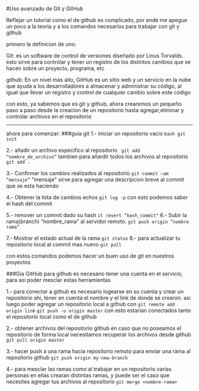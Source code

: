 #Uso avanzado de Git y GitHub

Reflejar un tutorial como el de github es complicado, por ende me apegue un poco a la teoria y a los comandos necesarios para trabajar con git y github

primero la definicion de uno:

Git: es un software de control de versiones diseñado por Linus Torvalds.
esto sirve para controlar y tener un registro de los distintos cambios que se hacen sobre un proyecto, programa, etc

github: En un nivel más alto, GitHub es un sitio web y un servicio en la nube que ayuda a los desarrolladores a almacenar y administrar su código, al igual que llevar un registro y control de cualquier cambio sobre este código

con esto, ya sabemos que es git y github, ahora crearemos un pequeño paso a paso desde la creacion de un repositorio hasta agregar,eliminar y controlar archivos en el repositorio

---

ahora para comenzar:
###guia git
1.- iniciar un repositorio vacio
    ```bash
    git init
    ```

2.- añadir un archivo especifico al repositorio
    ``` 
    git add “nombre_de_archivo”
    ```
    tambien para añardir todos los archivos al repositorio
    ``` 
    git add .
    ```

3.- Confirmar los cambios realizados al repositorio
    ```
    git commit –am “mensaje”
    ```
    "mensaje" sirve para agregar una descripcion breve al commit que se esta haciendo

4.- Obtener la lista de cambios echos
    ```
    git log -p
    ```
    con esto podemos saber el hash del commit

5.- remover un commit dado su hash
    ```
    it revert “hash_commit"
    ```
6.- Subir la rama(branch) “nombre_rama” al servidor remoto.
    ```
    git push origin “nombre rama”
    ```

7.- Mostrar el estado actual de la rama
    ```
    git status
    ```
8.- para actualizar tu repositorio local al commit mas nuevo
    ```
    git pull
    ```

con estos comandos podemos hacer un buen uso de git en nuestros proyectos


###Gia GitHub
para github es necesario tener una cuenta en el servicio, para asi poder mesclar estas herramientas

1.- para conectar a github
    es necesario logearse en su cuenta y crear un repositorio ahi, tener en cuenta el nombre y el link de donde se crearon.
    asi luego poder agregar un repositorio local a github con
    ```
    git remote add origin link
    ```
    ```
    git push -u origin master
    ```
con esto estarian conectados tanto el repositorio local como el de github

2.- obtener archivos del repositorio github
    en caso que no poseamos el repositorio de forma local necesitamos recuperar los archivos desde github
    ```
    git pull origin master
    ```

3.- hacer push a una rama hacia repositorio remoto 
    para enviar una rama al repositorio github
    ```
    git push origin my-new-branch
    ```

4.- para mesclar las ramas
    como al trabajar en un repositorio varias personas en ellas crearan distintas ramas, y puede ser el caso que necesites agregar tus archivos al repositorio
    ```
    git merge <nombre-rama>
    ``` 
